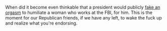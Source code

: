 When did it become even thinkable that a president would publicly <a href="https://www.vice.com/en_us/article/xwen5j/trumps-fake-orgasm-is-what-got-fbi-lawyer-lisa-page-to-break-her-silence">fake an orgasm</a> to humiliate a woman who works at the FBI, for him. This is the moment for our Republican friends, if we have any left, to wake the fuck up and realize what you're endorsing.
